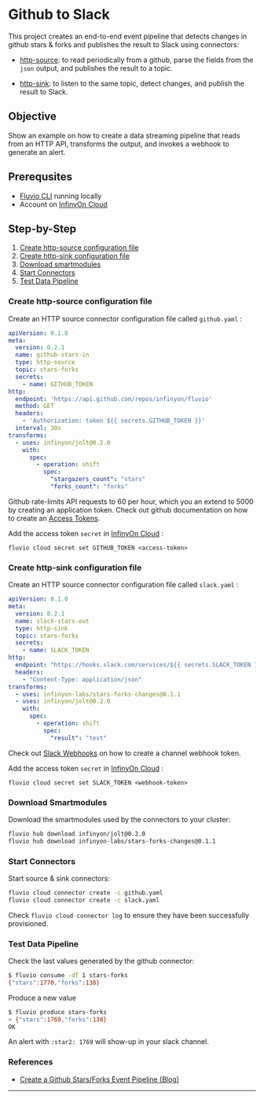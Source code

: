 # Github to Slack

This project creates an end-to-end event pipeline that detects changes in github stars & forks and publishes the result to Slack using connectors:

* [http-source]: to read periodically from a github, parse the fields from the `json` output, and publishes the result to a topic. 

* [http-sink]: to listen to the same topic, detect changes, and publish the result to Slack. 

## Objective

Show an example on how to create a data streaming pipeline that reads from an HTTP API, transforms the output, and invokes a webhook to generate an alert.

## Prerequsites

* [Fluvio CLI] running locally
* Account on [InfinyOn Cloud]

## Step-by-Step

1. [Create http-source configuration file](#create-http-source-configuration-file)
2. [Create http-sink configuration file](#create-http-sink-configuration-file)
3. [Download smartmodules](#download-smartmodules)
4. [Start Connectors](#start-connectors)
5. [Test Data Pipeline](#test-data-pipeline)

### Create http-source configuration file

Create an HTTP source connector configuration file called `github.yaml` :

```yaml
apiVersion: 0.1.0
meta:
  version: 0.2.1
  name: github-stars-in
  type: http-source
  topic: stars-forks
  secrets:
    - name: GITHUB_TOKEN
http:
  endpoint: 'https://api.github.com/repos/infinyon/fluvio'
  method: GET
  headers: 
    - 'Authorization: token ${{ secrets.GITHUB_TOKEN }}'
  interval: 30s
transforms:
  - uses: infinyon/jolt@0.2.0
    with:
      spec:
        - operation: shift
          spec:
            "stargazers_count": "stars"
            "forks_count": "forks"
```

Github rate-limits API requests to 60 per hour, which you an extend to 5000 by creating an application token. Check out github documentation on how to create an [Access Tokens].

Add the access token `secret` in [InfinyOn Cloud] :

```
fluvio cloud secret set GITHUB_TOKEN <access-token>
```

### Create http-sink configuration file

Create an HTTP source connector configuration file called `slack.yaml` :

```yaml
apiVersion: 0.1.0
meta:
  version: 0.2.1
  name: slack-stars-out
  type: http-sink
  topic: stars-forks
  secrets:
    - name: SLACK_TOKEN
http:
  endpoint: "https://hooks.slack.com/services/${{ secrets.SLACK_TOKEN }}"
  headers:
    - "Content-Type: application/json"
transforms:
  - uses: infinyon-labs/stars-forks-changes@0.1.1
  - uses: infinyon/jolt@0.2.0
    with:
      spec:
        - operation: shift
          spec:
            "result": "text"
```

Check out [Slack Webhooks] on how to create a channel webhook token.

Add the access token `secret` in [InfinyOn Cloud] :

```
fluvio cloud secret set SLACK_TOKEN <webhook-token>
```

### Download Smartmodules

Download the smartmodules used by the connectors to your cluster:

```bash
fluvio hub download infinyon/jolt@0.2.0
fluvio hub download infinyon-labs/stars-forks-changes@0.1.1
```


### Start Connectors

Start source & sink connectors:

```bash
fluvio cloud connector create -c github.yaml
fluvio cloud connector create -c slack.yaml
```

Check `fluvio cloud connector log` to ensure they have been successfully provisioned.

### Test Data Pipeline

Check the last values generated by the github connector:

```bash
$ fluvio consume -dT 1 stars-forks
{"stars":1770,"forks":138}
```

Produce a new value

```bash
$ fluvio produce stars-forks
> {"stars":1769,"forks":138}
OK
```

An alert with `:star2: 1769` will show-up in your slack channel.


### References

* [Create a Github Stars/Forks Event Pipeline (Blog)]



---

[Fluvio CLI]: https://www.fluvio.io/download
[InfinyOn Cloud]: https://infinyon.cloud/signup
[http-sink]: https://github.com/infinyon/http-sink-connector
[http-source]: https://github.com/infinyon/http-source-connector
[Access Tokens]: https://docs.github.com/en/authentication/keeping-your-account-and-data-secure/creating-a-personal-access-token
[Slack Webhooks]: https://api.slack.com/messaging/webhooks
[Create a Github Stars/Forks Event Pipeline (Blog)]: https://infinyon.com//blog/2023/05/gitub-stars-to-slack
